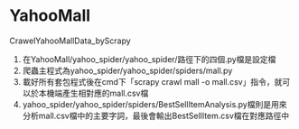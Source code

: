 # YahooMall
CrawelYahooMallData_byScrapy

1. 在YahooMall/yahoo_spider/yahoo_spider/路徑下的四個.py檔是設定檔
2. 爬蟲主程式為yahoo_spider/yahoo_spider/spiders/mall.py
3. 載好所有套包程式後在cmd下「scrapy crawl mall -o mall.csv」指令，就可以於本機端產生相對應的mall.csv檔
4. yahoo_spider/yahoo_spider/spiders/BestSellItemAnalysis.py檔則是用來分析mall.csv檔中的主要字詞，最後會輸出BestSellItem.csv檔在對應路徑中
